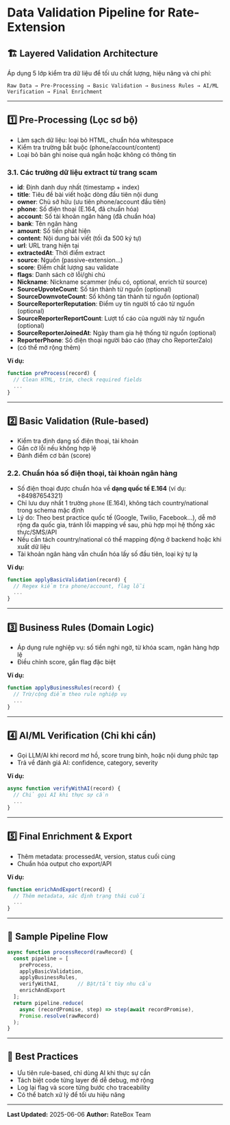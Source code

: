 # Data Validation Pipeline for Rate-Extension

## 🏗️ Layered Validation Architecture

Áp dụng 5 lớp kiểm tra dữ liệu để tối ưu chất lượng, hiệu năng và chi phí:

```
Raw Data → Pre-Processing → Basic Validation → Business Rules → AI/ML Verification → Final Enrichment
```

---

## 1️⃣ Pre-Processing (Lọc sơ bộ)
- Làm sạch dữ liệu: loại bỏ HTML, chuẩn hóa whitespace
- Kiểm tra trường bắt buộc (phone/account/content)
- Loại bỏ bản ghi noise quá ngắn hoặc không có thông tin
### 3.1. Các trường dữ liệu extract từ trang scam
- **id**: Định danh duy nhất (timestamp + index)
- **title**: Tiêu đề bài viết hoặc dòng đầu tiên nội dung
- **owner**: Chủ sở hữu (ưu tiên phone/account đầu tiên)
- **phone**: Số điện thoại (E.164, đã chuẩn hóa)
- **account**: Số tài khoản ngân hàng (đã chuẩn hóa)
- **bank**: Tên ngân hàng
- **amount**: Số tiền phát hiện
- **content**: Nội dung bài viết (tối đa 500 ký tự)
- **url**: URL trang hiện tại
- **extractedAt**: Thời điểm extract
- **source**: Nguồn (passive-extension...)
- **score**: Điểm chất lượng sau validate
- **flags**: Danh sách cờ lỗi/ghi chú
- **Nickname**: Nickname scammer (nếu có, optional, enrich từ source)
- **SourceUpvoteCount**: Số tán thành từ nguồn (optional)
- **SourceDownvoteCount**: Số không tán thành từ nguồn (optional)
- **SourceReporterReputation**: Điểm uy tín người tố cáo từ nguồn (optional)
- **SourceReporterReportCount**: Lượt tố cáo của người này từ nguồn (optional)
- **SourceReporterJoinedAt**: Ngày tham gia hệ thống từ nguồn (optional)
- **ReporterPhone**: Số điện thoại người báo cáo (thay cho ReporterZalo)
- (có thể mở rộng thêm)

**Ví dụ:**
```js
function preProcess(record) {
  // Clean HTML, trim, check required fields
  ...
}
```

---

## 2️⃣ Basic Validation (Rule-based)
- Kiểm tra định dạng số điện thoại, tài khoản
- Gắn cờ lỗi nếu không hợp lệ
- Đánh điểm cơ bản (score)
### 2.2. Chuẩn hóa số điện thoại, tài khoản ngân hàng
- Số điện thoại được chuẩn hóa về **dạng quốc tế E.164** (ví dụ: +84987654321)
- Chỉ lưu duy nhất 1 trường `phone` (E.164), không tách country/national trong schema mặc định
- Lý do: Theo best practice quốc tế (Google, Twilio, Facebook...), dễ mở rộng đa quốc gia, tránh lỗi mapping về sau, phù hợp mọi hệ thống xác thực/SMS/API
- Nếu cần tách country/national có thể mapping động ở backend hoặc khi xuất dữ liệu
- Tài khoản ngân hàng vẫn chuẩn hóa lấy số đầu tiên, loại ký tự lạ

**Ví dụ:**
```js
function applyBasicValidation(record) {
  // Regex kiểm tra phone/account, flag lỗi
  ...
}
```

---

## 3️⃣ Business Rules (Domain Logic)
- Áp dụng rule nghiệp vụ: số tiền nghi ngờ, từ khóa scam, ngân hàng hợp lệ
- Điều chỉnh score, gắn flag đặc biệt

**Ví dụ:**
```js
function applyBusinessRules(record) {
  // Trừ/cộng điểm theo rule nghiệp vụ
  ...
}
```

---

## 4️⃣ AI/ML Verification (Chỉ khi cần)
- Gọi LLM/AI khi record mơ hồ, score trung bình, hoặc nội dung phức tạp
- Trả về đánh giá AI: confidence, category, severity

**Ví dụ:**
```js
async function verifyWithAI(record) {
  // Chỉ gọi AI khi thực sự cần
  ...
}
```

---

## 5️⃣ Final Enrichment & Export
- Thêm metadata: processedAt, version, status cuối cùng
- Chuẩn hóa output cho export/API

**Ví dụ:**
```js
function enrichAndExport(record) {
  // Thêm metadata, xác định trạng thái cuối
  ...
}
```

---

## 🚦 Sample Pipeline Flow
```js
async function processRecord(rawRecord) {
  const pipeline = [
    preProcess,
    applyBasicValidation,
    applyBusinessRules,
    verifyWithAI,      // Bật/tắt tùy nhu cầu
    enrichAndExport
  ];
  return pipeline.reduce(
    async (recordPromise, step) => step(await recordPromise),
    Promise.resolve(rawRecord)
  );
}
```

---

## 🎯 Best Practices
- Ưu tiên rule-based, chỉ dùng AI khi thực sự cần
- Tách biệt code từng layer để dễ debug, mở rộng
- Log lại flag và score từng bước cho traceability
- Có thể batch xử lý để tối ưu hiệu năng

---

**Last Updated:** 2025-06-06
**Author:** RateBox Team
